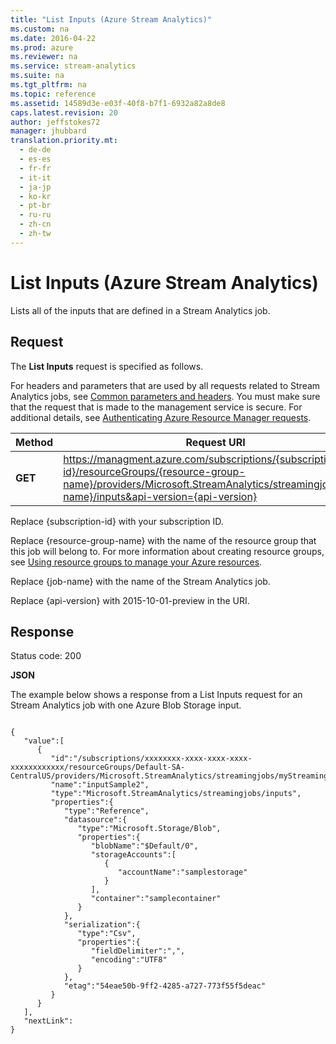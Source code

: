 ```yaml
---
title: "List Inputs (Azure Stream Analytics)"
ms.custom: na
ms.date: 2016-04-22
ms.prod: azure
ms.reviewer: na
ms.service: stream-analytics
ms.suite: na
ms.tgt_pltfrm: na
ms.topic: reference
ms.assetid: 14589d3e-e03f-40f8-b7f1-6932a82a8de8
caps.latest.revision: 20
author: jeffstokes72
manager: jhubbard
translation.priority.mt: 
  - de-de
  - es-es
  - fr-fr
  - it-it
  - ja-jp
  - ko-kr
  - pt-br
  - ru-ru
  - zh-cn
  - zh-tw
---
```

# List Inputs (Azure Stream Analytics)
  Lists all of the inputs that are defined in a Stream Analytics job.  
  
## Request  
 The **List Inputs** request is specified as follows.  
  
 For headers and parameters that are used by all requests related to Stream Analytics jobs, see [Common parameters and headers](http://msdn.microsoft.com/library/azure/8d088ecc-26eb-42e9-8acc-fe929ed33563). You must make sure that the request that is made to the management service is secure. For additional details, see [Authenticating Azure Resource Manager requests](http://msdn.microsoft.com/library/azure/dn790557.aspx).  
  
|Method|Request URI|  
|------------|-----------------|  
|**GET**|https://managment.azure.com/subscriptions/{subscription-id}/resourceGroups/{resource-group-name}/providers/Microsoft.StreamAnalytics/streamingjobs/{job-name}/inputs&api-version={api-version}|  
  
 Replace {subscription-id} with your subscription ID.  
  
 Replace {resource-group-name} with the name of the resource group that this job will belong to. For more information about creating resource groups, see [Using resource groups to manage your Azure resources](http://azure.microsoft.com/documentation/articles/azure-preview-portal-using-resource-groups/).  
  
 Replace {job-name} with the name of the Stream Analytics job.  
  
 Replace {api-version} with 2015-10-01-preview in the URI.  
  
## Response  
 Status code: 200  
  
 **JSON**  
  
 The example below shows a response from a List Inputs request for an Stream Analytics job with one Azure Blob Storage input.  
  
```  
  
{    
   "value":[    
      {    
         "id":"/subscriptions/xxxxxxxx-xxxx-xxxx-xxxx-xxxxxxxxxxxx/resourceGroups/Default-SA-CentralUS/providers/Microsoft.StreamAnalytics/streamingjobs/myStreamingSample/inputs/inputSample2",  
         "name":"inputSample2",  
         "type":"Microsoft.StreamAnalytics/streamingjobs/inputs",  
         "properties":{    
            "type":"Reference",  
            "datasource":{    
               "type":"Microsoft.Storage/Blob",  
               "properties":{    
                  "blobName":"$Default/0",  
                  "storageAccounts":[    
                     {    
                        "accountName":"samplestorage"  
                     }  
                  ],  
                  "container":"samplecontainer"  
               }  
            },  
            "serialization":{    
               "type":"Csv",  
               "properties":{    
                  "fieldDelimiter":",",  
                  "encoding":"UTF8"  
               }  
            },  
            "etag":"54eae50b-9ff2-4285-a727-773f55f5deac"  
         }  
      }  
   ],  
   "nextLink":  
}  
  
```  
  
  